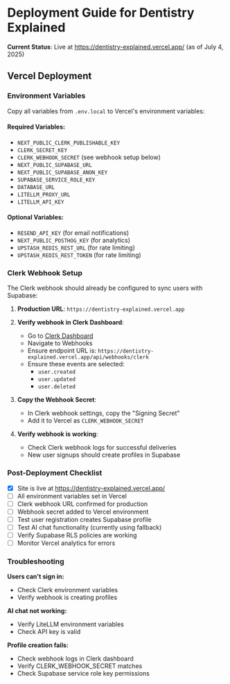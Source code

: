 # Deployment Guide for Dentistry Explained

**Current Status**: Live at https://dentistry-explained.vercel.app/ (as of July 4, 2025)

## Vercel Deployment

### Environment Variables
Copy all variables from `.env.local` to Vercel's environment variables:

#### Required Variables:
- `NEXT_PUBLIC_CLERK_PUBLISHABLE_KEY`
- `CLERK_SECRET_KEY`
- `CLERK_WEBHOOK_SECRET` (see webhook setup below)
- `NEXT_PUBLIC_SUPABASE_URL`
- `NEXT_PUBLIC_SUPABASE_ANON_KEY`
- `SUPABASE_SERVICE_ROLE_KEY`
- `DATABASE_URL`
- `LITELLM_PROXY_URL`
- `LITELLM_API_KEY`

#### Optional Variables:
- `RESEND_API_KEY` (for email notifications)
- `NEXT_PUBLIC_POSTHOG_KEY` (for analytics)
- `UPSTASH_REDIS_REST_URL` (for rate limiting)
- `UPSTASH_REDIS_REST_TOKEN` (for rate limiting)

### Clerk Webhook Setup

The Clerk webhook should already be configured to sync users with Supabase:

1. **Production URL**: `https://dentistry-explained.vercel.app`

2. **Verify webhook in Clerk Dashboard**:
   - Go to [Clerk Dashboard](https://dashboard.clerk.com)
   - Navigate to Webhooks
   - Ensure endpoint URL is: `https://dentistry-explained.vercel.app/api/webhooks/clerk`
   - Ensure these events are selected:
     - `user.created`
     - `user.updated`
     - `user.deleted`

3. **Copy the Webhook Secret**:
   - In Clerk webhook settings, copy the "Signing Secret"
   - Add it to Vercel as `CLERK_WEBHOOK_SECRET`

4. **Verify webhook is working**:
   - Check Clerk webhook logs for successful deliveries
   - New user signups should create profiles in Supabase

### Post-Deployment Checklist

- [x] Site is live at https://dentistry-explained.vercel.app/
- [ ] All environment variables set in Vercel
- [ ] Clerk webhook URL confirmed for production
- [ ] Webhook secret added to Vercel environment
- [ ] Test user registration creates Supabase profile
- [ ] Test AI chat functionality (currently using fallback)
- [ ] Verify Supabase RLS policies are working
- [ ] Monitor Vercel analytics for errors

### Troubleshooting

**Users can't sign in:**
- Check Clerk environment variables
- Verify webhook is creating profiles

**AI chat not working:**
- Verify LiteLLM environment variables
- Check API key is valid

**Profile creation fails:**
- Check webhook logs in Clerk dashboard
- Verify CLERK_WEBHOOK_SECRET matches
- Check Supabase service role key permissions